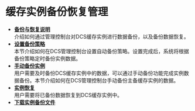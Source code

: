 # 缓存实例备份恢复管理<a name="zh-cn_topic_0057919776"></a>

-   **[备份与恢复说明](备份与恢复说明.md)**  
介绍如何通过管理控制台对DCS缓存实例进行数据备份，以及备份数据恢复。
-   **[设置备份策略](设置备份策略.md)**  
本节介绍如何在DCS管理控制台设置自动备份策略。设置完成后，系统将根据备份策略定时备份实例数据。
-   **[手动备份实例](手动备份实例.md)**  
用户需要及时备份DCS缓存实例中的数据，可以通过手动备份功能完成实例数据备份。本节介绍如何在DCS管理控制台手动备份主备缓存实例的数据。
-   **[实例恢复](实例恢复.md)**  
用户需要将已备份数据恢复到DCS缓存实例中。
-   **[下载实例备份文件](下载实例备份文件.md)**  


